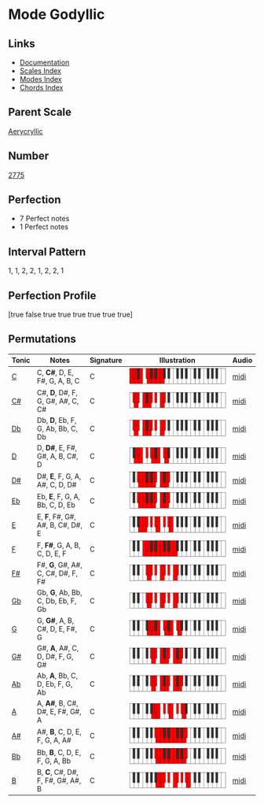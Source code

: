 # Mode Godyllic

## Links

- [Documentation](index.md)
- [Scales Index](Scales.md)
- [Modes Index](Modes.md)
- [Chords Index](Chords.md)

## Parent Scale

[Aerycryllic](ScaleAerycryllic.md)

## Number

[2775](https://ianring.com/musictheory/scales/2775)

## Perfection

- 7 Perfect notes
- 1 Perfect notes

## Interval Pattern

1, 1, 2, 2, 1, 2, 2, 1

## Perfection Profile

[true false true true true true true true]

## Permutations

| Tonic | Notes | Signature | Illustration | Audio |
|-------|-------|-----------|--------------|-------|
| [C](ModeCNaturalGodyllic.md) | C, **C#**, D, E, F#, G, A, B, C | C | ![CNaturalGodyllic](ModeCNaturalGodyllic.png) | [midi](https://github.com/edipermadi/music/blob/main/docs/ModeCNaturalGodyllic.mid?raw=true) |
| [C#](ModeCSharpGodyllic.md) | C#, **D**, D#, F, G, G#, A#, C, C# | C | ![CSharpGodyllic](ModeCSharpGodyllic.png) | [midi](https://github.com/edipermadi/music/blob/main/docs/ModeCSharpGodyllic.mid?raw=true) |
| [Db](ModeDFlatGodyllic.md) | Db, **D**, Eb, F, G, Ab, Bb, C, Db | C | ![DFlatGodyllic](ModeDFlatGodyllic.png) | [midi](https://github.com/edipermadi/music/blob/main/docs/ModeDFlatGodyllic.mid?raw=true) |
| [D](ModeDNaturalGodyllic.md) | D, **D#**, E, F#, G#, A, B, C#, D | C | ![DNaturalGodyllic](ModeDNaturalGodyllic.png) | [midi](https://github.com/edipermadi/music/blob/main/docs/ModeDNaturalGodyllic.mid?raw=true) |
| [D#](ModeDSharpGodyllic.md) | D#, **E**, F, G, A, A#, C, D, D# | C | ![DSharpGodyllic](ModeDSharpGodyllic.png) | [midi](https://github.com/edipermadi/music/blob/main/docs/ModeDSharpGodyllic.mid?raw=true) |
| [Eb](ModeEFlatGodyllic.md) | Eb, **E**, F, G, A, Bb, C, D, Eb | C | ![EFlatGodyllic](ModeEFlatGodyllic.png) | [midi](https://github.com/edipermadi/music/blob/main/docs/ModeEFlatGodyllic.mid?raw=true) |
| [E](ModeENaturalGodyllic.md) | E, **F**, F#, G#, A#, B, C#, D#, E | C | ![ENaturalGodyllic](ModeENaturalGodyllic.png) | [midi](https://github.com/edipermadi/music/blob/main/docs/ModeENaturalGodyllic.mid?raw=true) |
| [F](ModeFNaturalGodyllic.md) | F, **F#**, G, A, B, C, D, E, F | C | ![FNaturalGodyllic](ModeFNaturalGodyllic.png) | [midi](https://github.com/edipermadi/music/blob/main/docs/ModeFNaturalGodyllic.mid?raw=true) |
| [F#](ModeFSharpGodyllic.md) | F#, **G**, G#, A#, C, C#, D#, F, F# | C | ![FSharpGodyllic](ModeFSharpGodyllic.png) | [midi](https://github.com/edipermadi/music/blob/main/docs/ModeFSharpGodyllic.mid?raw=true) |
| [Gb](ModeGFlatGodyllic.md) | Gb, **G**, Ab, Bb, C, Db, Eb, F, Gb | C | ![GFlatGodyllic](ModeGFlatGodyllic.png) | [midi](https://github.com/edipermadi/music/blob/main/docs/ModeGFlatGodyllic.mid?raw=true) |
| [G](ModeGNaturalGodyllic.md) | G, **G#**, A, B, C#, D, E, F#, G | C | ![GNaturalGodyllic](ModeGNaturalGodyllic.png) | [midi](https://github.com/edipermadi/music/blob/main/docs/ModeGNaturalGodyllic.mid?raw=true) |
| [G#](ModeGSharpGodyllic.md) | G#, **A**, A#, C, D, D#, F, G, G# | C | ![GSharpGodyllic](ModeGSharpGodyllic.png) | [midi](https://github.com/edipermadi/music/blob/main/docs/ModeGSharpGodyllic.mid?raw=true) |
| [Ab](ModeAFlatGodyllic.md) | Ab, **A**, Bb, C, D, Eb, F, G, Ab | C | ![AFlatGodyllic](ModeAFlatGodyllic.png) | [midi](https://github.com/edipermadi/music/blob/main/docs/ModeAFlatGodyllic.mid?raw=true) |
| [A](ModeANaturalGodyllic.md) | A, **A#**, B, C#, D#, E, F#, G#, A | C | ![ANaturalGodyllic](ModeANaturalGodyllic.png) | [midi](https://github.com/edipermadi/music/blob/main/docs/ModeANaturalGodyllic.mid?raw=true) |
| [A#](ModeASharpGodyllic.md) | A#, **B**, C, D, E, F, G, A, A# | C | ![ASharpGodyllic](ModeASharpGodyllic.png) | [midi](https://github.com/edipermadi/music/blob/main/docs/ModeASharpGodyllic.mid?raw=true) |
| [Bb](ModeBFlatGodyllic.md) | Bb, **B**, C, D, E, F, G, A, Bb | C | ![BFlatGodyllic](ModeBFlatGodyllic.png) | [midi](https://github.com/edipermadi/music/blob/main/docs/ModeBFlatGodyllic.mid?raw=true) |
| [B](ModeBNaturalGodyllic.md) | B, **C**, C#, D#, F, F#, G#, A#, B | C | ![BNaturalGodyllic](ModeBNaturalGodyllic.png) | [midi](https://github.com/edipermadi/music/blob/main/docs/ModeBNaturalGodyllic.mid?raw=true) |
